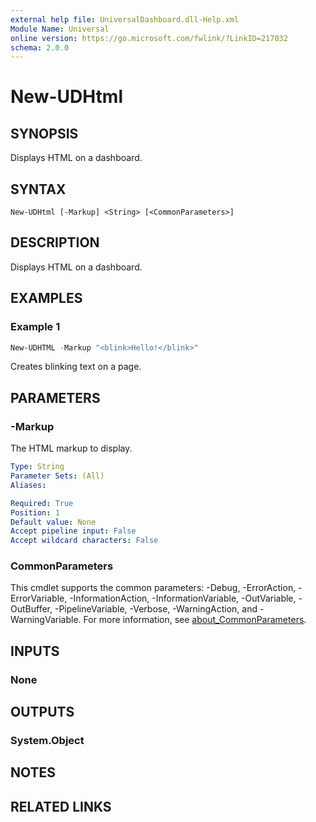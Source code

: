 ```yaml
---
external help file: UniversalDashboard.dll-Help.xml
Module Name: Universal
online version: https://go.microsoft.com/fwlink/?LinkID=217032
schema: 2.0.0
---
```


# New-UDHtml

## SYNOPSIS
Displays HTML on a dashboard. 

## SYNTAX

```
New-UDHtml [-Markup] <String> [<CommonParameters>]
```

## DESCRIPTION
Displays HTML on a dashboard. 

## EXAMPLES

### Example 1
```powershell
New-UDHTML -Markup "<blink>Hello!</blink>"
```

Creates blinking text on a page. 

## PARAMETERS

### -Markup
The HTML markup to display. 

```yaml
Type: String
Parameter Sets: (All)
Aliases:

Required: True
Position: 1
Default value: None
Accept pipeline input: False
Accept wildcard characters: False
```

### CommonParameters
This cmdlet supports the common parameters: -Debug, -ErrorAction, -ErrorVariable, -InformationAction, -InformationVariable, -OutVariable, -OutBuffer, -PipelineVariable, -Verbose, -WarningAction, and -WarningVariable. For more information, see [about_CommonParameters](http://go.microsoft.com/fwlink/?LinkID=113216).

## INPUTS

### None

## OUTPUTS

### System.Object
## NOTES

## RELATED LINKS
